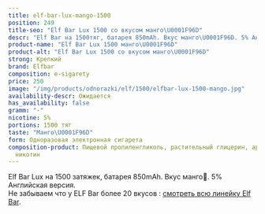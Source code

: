 ```yaml
---
title: elf-bar-lux-mango-1500
position: 249
title-seo: "Elf Bar Lux 1500 со вкусом манго\U0001F96D"
descr: "Elf Bar на 1500тяг, батарея 850mAh. Вкус манго\U0001F96D. 5% Английская версия."
product-name: "Elf Bar Lux 1500 манго\U0001F96D"
product-alt: "Elf Bar Lux 1500 со вкусом манго\U0001F96D"
strong: Крепкий
brand: Elfbar
composition: e-sigarety
price: 250
image: "/img/products/odnorazki/elf/1500/elfbar-lux-1500-mango.jpg"
availability-descr: Ожидается
has_availability: false
gramm: "-"
nicotine: 5%
portions: 1500 тяг
taste: "Манго\U0001F96D"
form: Одноразовая электронная сигарета
composition-product: Пищевой пропиленгликоль, растительный глицерин, ароматизатор,
  никотин
---
```


Elf Bar Lux на 1500 затяжек, батарея 850mAh. Вкус манго🥭. 5% Английская версия.<br>
Не забываем что у ELF Bar более 20 вкусов : [смотреть всю линейку Elf Bar](/elfbar).